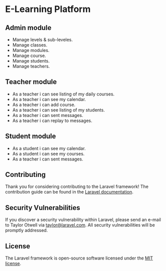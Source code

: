 <h1>E-Learning Platform</h1>

## Admin module

- Manage levels & sub-leveles.
- Manage classes.
- Manage modules.
- Manage course.
- Manage students.
- Manage teachers.

## Teacher module

- As a teacher i can see listing of my daily courses.
- As a teacher i can see my calendar.
- As a teacher i can add course.
- As a teacher i can see listing of my students.
- As a teacher i can sent messages.
- As a teacher i can replay to messages.

## Student module

- As a student i can see my calendar.
- As a student i can see my courses.
- As a teacher i can sent messages.

## Contributing

Thank you for considering contributing to the Laravel framework! The contribution guide can be found in the [Laravel documentation](https://laravel.com/docs/contributions).

## Security Vulnerabilities

If you discover a security vulnerability within Laravel, please send an e-mail to Taylor Otwell via [taylor@laravel.com](mailto:taylor@laravel.com). All security vulnerabilities will be promptly addressed.

## License

The Laravel framework is open-source software licensed under the [MIT license](https://opensource.org/licenses/MIT).
